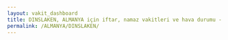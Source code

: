 ```yaml
---
layout: vakit_dashboard
title: DINSLAKEN, ALMANYA için iftar, namaz vakitleri ve hava durumu - ilçe/eyalet seç
permalink: /ALMANYA/DINSLAKEN/
---
```


<script type="text/javascript">
  var GLOBAL_COUNTRY = 'ALMANYA';
  var GLOBAL_CITY = 'DINSLAKEN';
  var GLOBAL_STATE = '';
  var lat = 72;
  var lon = 21;
</script>
